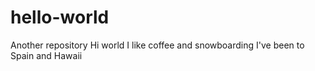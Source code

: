 # hello-world
Another repository
Hi world I like coffee and snowboarding
I've been to Spain and Hawaii
